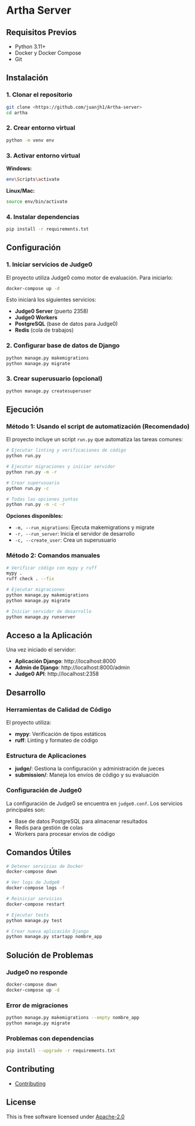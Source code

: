 # Artha Server


## Requisitos Previos

- Python 3.11+
- Docker y Docker Compose
- Git

## Instalación

### 1. Clonar el repositorio

```bash
git clone <https://github.com/juanjh1/Artha-server>
cd artha
```

### 2. Crear entorno virtual

```bash
python -m venv env
```

### 3. Activar entorno virtual

**Windows:**
```bash
env\Scripts\activate
```

**Linux/Mac:**
```bash
source env/bin/activate
```

### 4. Instalar dependencias

```bash
pip install -r requirements.txt
```

## Configuración

### 1. Iniciar servicios de Judge0

El proyecto utiliza Judge0 como motor de evaluación. Para iniciarlo:

```bash
docker-compose up -d
```

Esto iniciará los siguientes servicios:
- **Judge0 Server** (puerto 2358)
- **Judge0 Workers** 
- **PostgreSQL** (base de datos para Judge0)
- **Redis** (cola de trabajos)

### 2. Configurar base de datos de Django

```bash
python manage.py makemigrations
python manage.py migrate
```

### 3. Crear superusuario (opcional)

```bash
python manage.py createsuperuser
```

## Ejecución

### Método 1: Usando el script de automatización (Recomendado)

El proyecto incluye un script `run.py` que automatiza las tareas comunes:

```bash
# Ejecutar linting y verificaciones de código
python run.py

# Ejecutar migraciones y iniciar servidor
python run.py -m -r

# Crear superusuario
python run.py -c

# Todas las opciones juntas
python run.py -m -c -r
```

**Opciones disponibles:**
- `-m, --run_migrations`: Ejecuta makemigrations y migrate
- `-r, --run_server`: Inicia el servidor de desarrollo
- `-c, --create_user`: Crea un superusuario

### Método 2: Comandos manuales

```bash
# Verificar código con mypy y ruff
mypy .
ruff check . --fix

# Ejecutar migraciones
python manage.py makemigrations
python manage.py migrate

# Iniciar servidor de desarrollo
python manage.py runserver
```

## Acceso a la Aplicación

Una vez iniciado el servidor:

- **Aplicación Django**: http://localhost:8000
- **Admin de Django**: http://localhost:8000/admin
- **Judge0 API**: http://localhost:2358

## Desarrollo

### Herramientas de Calidad de Código

El proyecto utiliza:
- **mypy**: Verificación de tipos estáticos
- **ruff**: Linting y formateo de código

### Estructura de Aplicaciones

- **judge/**: Gestiona la configuración y administración de jueces
- **submission/**: Maneja los envíos de código y su evaluación

### Configuración de Judge0

La configuración de Judge0 se encuentra en `judge0.conf`. Los servicios principales son:
- Base de datos PostgreSQL para almacenar resultados
- Redis para gestión de colas
- Workers para procesar envíos de código

## Comandos Útiles

```bash
# Detener servicios de Docker
docker-compose down

# Ver logs de Judge0
docker-compose logs -f

# Reiniciar servicios
docker-compose restart

# Ejecutar tests
python manage.py test

# Crear nueva aplicación Django
python manage.py startapp nombre_app
```

## Solución de Problemas

### Judge0 no responde
```bash
docker-compose down
docker-compose up -d
```

### Error de migraciones
```bash
python manage.py makemigrations --empty nombre_app
python manage.py migrate
```

### Problemas con dependencias
```bash
pip install --upgrade -r requirements.txt
```

## Contributing

- [Contributing](https://github.com/juanjh1/Artha-server?tab=contributing-ov-file)

## License

This is free software licensed under [Apache-2.0](https://github.com/juanjh1/Artha-server?tab=Apache-2.0-1-ov-file)

